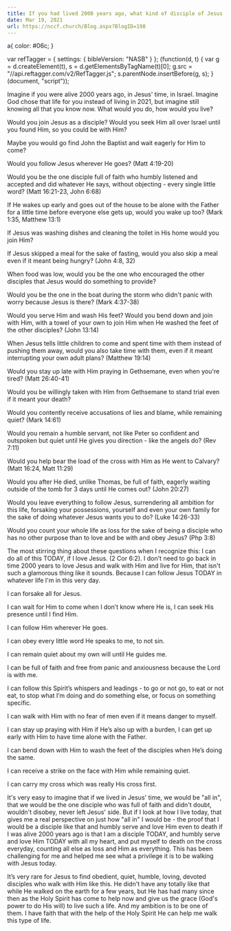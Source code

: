```yaml
---
title: If you had lived 2000 years ago, what kind of disciple of Jesus would you have been?
date: Mar 19, 2021
url: https://nccf.church/Blog.aspx?BlogID=198
---
```


a{
color: #06c;
} 

var refTagger = {
 settings: {
 bibleVersion: "NASB" 
 }
 };
 (function(d, t) {
 var g = d.createElement(t), s = d.getElementsByTagName(t)[0];
 g.src = "//api.reftagger.com/v2/RefTagger.js";
 s.parentNode.insertBefore(g, s);
 }(document, "script"));

Imagine if you were alive 2000 years ago, in Jesus' time, in Israel. Imagine God chose that life for you instead of living in 2021, but imagine still knowing all that you know now. What would you do, how would you live?

Would you join Jesus as a disciple? Would you seek Him all over Israel until you found Him, so you could be with Him?

Maybe you would go find John the Baptist and wait eagerly for Him to come?

Would you follow Jesus wherever He goes? (Matt 4:19-20)

Would you be the one disciple full of faith who humbly listened and accepted and did whatever He says, without objecting - every single little word? (Matt 16:21-23, John 6:68)

If He wakes up early and goes out of the house to be alone with the Father for a little time before everyone else gets up, would you wake up too? (Mark 1:35, Matthew 13:1)

If Jesus was washing dishes and cleaning the toilet in His home would you join Him?

If Jesus skipped a meal for the sake of fasting, would you also skip a meal even if it meant being hungry? (John 4:8, 32)

When food was low, would you be the one who encouraged the other disciples that Jesus would do something to provide?

Would you be the one in the boat during the storm who didn't panic with worry because Jesus is there? (Mark 4:37-38)

Would you serve Him and wash His feet? Would you bend down and join with Him, with a towel of your own to join Him when He washed the feet of the other disciples? (John 13:14)

When Jesus tells little children to come and spent time with them instead of pushing them away, would you also take time with them, even if it meant interrupting your own adult plans? (Matthew 19:14)

Would you stay up late with Him praying in Gethsemane, even when you're tired? (Matt 26:40-41)

Would you be willingly taken with Him from Gethsemane to stand trial even if it meant your death?

Would you contently receive accusations of lies and blame, while remaining quiet? (Mark 14:61)

Would you remain a humble servant, not like Peter so confident and outspoken but quiet until He gives you direction - like the angels do? (Rev 7:11)

Would you help bear the load of the cross with Him as He went to Calvary? (Matt 16:24, Matt 11:29)

Would you after He died, unlike Thomas, be full of faith, eagerly waiting outside of the tomb for 3 days until He comes out? (John 20:27)

Would you leave everything to follow Jesus, surrendering all ambition for this life, forsaking your possessions, yourself and even your own family for the sake of doing whatever Jesus wants you to do? (Luke 14:26-33)

Would you count your whole life as loss for the sake of being a disciple who has no other purpose than to love and be with and obey Jesus? (Php 3:8)

The most stirring thing about these questions when I recognize this: I can do all of this TODAY, if I love Jesus. (2 Cor 6:2). I don't need to go back in time 2000 years to love Jesus and walk with Him and live for Him, that isn't such a glamorous thing like it sounds. Because I can follow Jesus TODAY in whatever life I'm in this very day.

I can forsake all for Jesus.

I can wait for Him to come when I don’t know where He is, I can seek His presence until I find Him.

I can follow Him wherever He goes.

I can obey every little word He speaks to me, to not sin.

I can remain quiet about my own will until He guides me.

I can be full of faith and free from panic and anxiousness because the Lord is with me.

I can follow this Spirit’s whispers and leadings - to go or not go, to eat or not eat, to stop what I’m doing and do something else, or focus on something specific.

I can walk with Him with no fear of men even if it means danger to myself.

I can stay up praying with Him if He’s also up with a burden, I can get up early with Him to have time alone with the Father.

I can bend down with Him to wash the feet of the disciples when He’s doing the same.

I can receive a strike on the face with Him while remaining quiet.

I can carry my cross which was really His cross first.

It's very easy to imagine that if we lived in Jesus' time, we would be "all in", that we would be the one disciple who was full of faith and didn't doubt, wouldn't disobey, never left Jesus' side. But if I look at how I live today, that gives me a real perspective on just how "all in" I would be - the proof that I would be a disciple like that and humbly serve and love Him even to death if I was alive 2000 years ago is that I am a disciple TODAY, and humbly serve and love Him TODAY with all my heart, and put myself to death on the cross everyday, counting all else as loss and Him as everything. This has been challenging for me and helped me see what a privilege it is to be walking with Jesus today.

It’s very rare for Jesus to find obedient, quiet, humble, loving, devoted disciples who walk with Him like this. He didn't have any totally like that while He walked on the earth for a few years, but He has had many since then as the Holy Spirit has come to help now and give us the grace (God's power to do His will) to live such a life. And my ambition is to be one of them. I have faith that with the help of the Holy Spirit He can help me walk this type of life.
